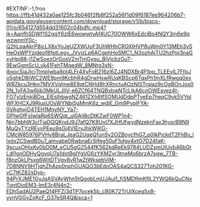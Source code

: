 #EXTINF:-1,froo
https://ffb41d432a0ae125fc3b046f2fb8f252a56f1d09f6187ee964206b7-apidata.googleusercontent.com/download/storage/v1/b/bisco-01/o/654127d554dd31602c04bdfc.mp4?jk=AanfhSDWf1S2ggY6zlE6wowwtyAf4UC70OWW6xEdciBo4NQY3m6e9qwzwnmY0c-Q2hLpaAkrP8icLX8xYoJeUZXWUoF3UhWHhCROXlHVP8uWm0Y13MEh3vSHeOsWPYzjdeof8fptLegv_JVvjzLp6ACgphHoSMC1_N3ozhAjTU2hzPpj3naGxyHpj88-j1ZwSoezOrGosVZmTmGyqu_BiVjcbzGuT-9EwGgmScU_yk41FehTMqedW_8MNtg3xN-ibxocSiaJIcjTtmplwba8pt4LFr4XyFoB216zl6ZJ4NDXBr4P1pp_TLEEvlL7FfpJo5ghkDBiWC2WE9pm9KcbhR4gDrwHswRUqKBScp6TqxPh1mXLfRwgq0exWRZkcu3Hkn7MVXVqIme8E9qtCNHd8hXRnctuAOzNISTrqiaz9cOgBOnJox02N_1yFA3w6jjb3MkULJllV-e6ZCf64TNQBxbwNTcLlkA6coOWEsvez4t-FO7ylzEnkiBDq_ElEslhbwgNZ461ZXh6tfSOMUdDdpPTyeEp7heqC9vk5VYqlWFXHCXJ9RjusUOsWYNbj5gMmK6z_wdjE_Gm9PvplFYA-0VAghvjO4TEH1MnyNY_Ya7-GPIwGfFsIwIaRp6SWQqt_ul0Ail8cDtKZwF0WP1n4-Njn7bbhW3clTjaDQQKndJ9J7afQ7K8Uvl7XJHfJfwydNzeknFax3hysrB9N9MuQyTYzREyvPEeu9sGi4VIErvJhkWjKG-CMcW85976PVHy8BraLJeaG2UqeQfunSy2OZBoycfhG7_p0IkPjckdT2FhBv_lIxdxZCSwdB0u7_amvabe0RwbnaErSjfeg50uF5dgv4xtO7D24faK-9scusOHixKv0bD0M_eCU5gG2544fK562kdReEk9784LUDZsmUIUvb46bGtLdI1gnODHyQgyqU7a1dxtBglYgVG6zYKMZyr3tneMo6brzA7sgw_7TB-f8nzGkLPsxg6WjtDTVgy8vR1wZtWksebViM-7D8NNV9HTjqhZhAzp0nphGUAQO3bEdoOAS4aQCS327Toh201KG-vC7tKZ82sDyp-94PrXJME1GyJqASVAyWhn5tQgobLmUJAul1_fiSMDfImKfIL2YWQ6kQuCNxTontDioEM3-lmE3r4N4n2-EDh5adAU2PaeQ14PFZj3dTP7ocek5b_cB0K72TrUlXceg5xB-yynVGGvZoKcF_G37eSR4Q&isca=1
